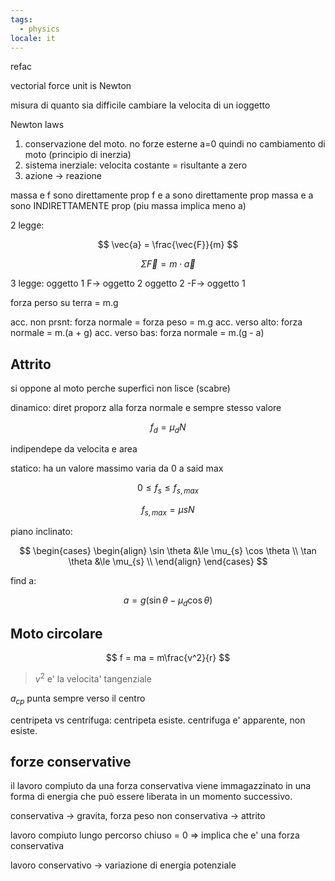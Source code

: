```yaml
---
tags:
  - physics
locale: it
---
```


refac

vectorial force
unit is Newton

misura di quanto sia difficile cambiare la velocita di un ioggetto

Newton laws

1. conservazione del moto. no forze esterne a=0 quindi no cambiamento di moto (principio di inerzia)
2. sistema inerziale: velocita costante = risultante a zero
3. azione -> reazione

massa e f sono direttamente prop
f e a sono direttamente prop
massa e a sono INDIRETTAMENTE prop (piu massa implica meno a)

2 legge:

$$
\vec{a} = \frac{\vec{F}}{m}
$$

$$
\Sigma\vec{F} = m \cdot \vec{a}
$$

3 legge:
oggetto 1 F-> oggetto 2
oggetto 2 -F-> oggetto 1

forza perso su terra = m.g

acc. non prsnt: forza normale = forza peso = m.g
acc. verso alto: forza normale = m.(a + g)
acc. verso bas: forza normale = m.(g - a)

## Attrito

si oppone al moto
perche superfici non lisce (scabre)

dinamico: diret proporz alla forza normale e sempre stesso valore

$$
f_{d} = \mu_{d}N
$$

indipendepe da velocita e area

statico:
ha un valore massimo
varia da 0 a said max

$$
0 \le f_{s} \le f_{s,max}
$$

$$
f_{s,max} = \mu_{}{s}N
$$

piano inclinato:

$$
\begin{cases}
\begin{align}
\sin \theta &\le \mu_{s} \cos \theta \\
\tan \theta &\le \mu_{s} \\
\end{align}
\end{cases}
$$

find a:

$$
a = g (\sin \theta - \mu_{d} \cos \theta)
$$

## Moto circolare

$$
f = ma = m\frac{v^2}{r}
$$

> $v^2$ e' la velocita' tangenziale

$a_{cp}$ punta sempre verso il centro

centripeta vs centrifuga:
centripeta esiste.
centrifuga e' apparente, non esiste.

## forze conservative

il lavoro compiuto da una forza conservativa viene immagazzinato in una forma di energia che può essere liberata in un momento successivo.

conservativa -> gravita, forza peso
non conservativa -> attrito

lavoro compiuto lungo percorso chiuso = 0 => implica che e' una forza conservativa

lavoro conservativo -> variazione di energia potenziale
